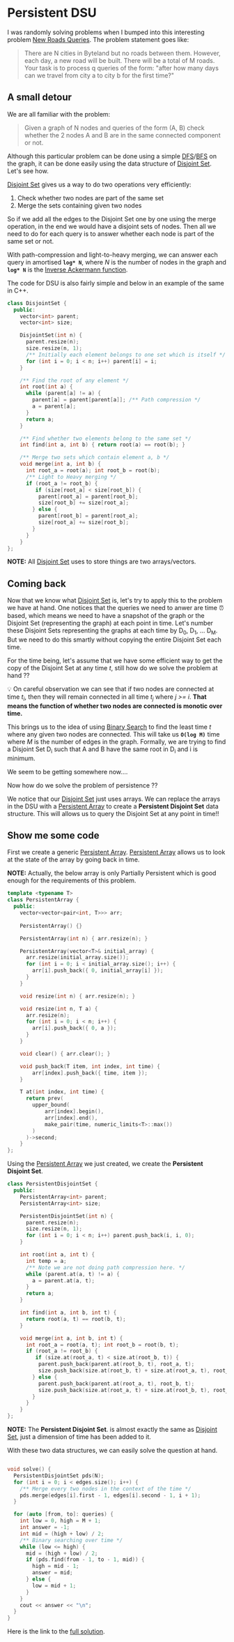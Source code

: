 # Persistent DSU

I was randomly solving problems when I bumped into this interesting problem [New Roads Queries]. The problem statement goes like:

> There are N cities in Byteland but no roads between them. However, each day, a new road will be built. There will be a total of M roads. Your task is to process q queries of the form: "after how many days can we travel from city a to city b for the first time?"

## A small detour

We are all familiar with the problem:
> Given a graph of N nodes and queries of the form (A, B) check whether the 2 nodes A and B are in the same connected component or not.

Although this particular problem can be done using a simple [DFS]/[BFS] on the graph, it can be done easily using the data structure of [Disjoint Set]. Let's see how. 

[Disjoint Set] gives us a way to do two operations very efficiently:

1. Check whether two nodes are part of the same set
2. Merge the sets containing given two nodes

So if we add all the edges to the Disjoint Set one by one using the merge operation, in the end we would have a disjoint sets of nodes. Then all we need to do for each query is to answer whether each node is part of the same set or not.

With path-compression and light-to-heavy merging, we can answer each query in amortised **`log* N`**, where *N* is the number of nodes in the graph and **`log* N`** is the [Inverse Ackermann function].

The code for DSU is also fairly simple and below in an example of the same in C++.
```cpp
class DisjointSet {
  public:
    vector<int> parent;
    vector<int> size;

    DisjointSet(int n) {
      parent.resize(n);
      size.resize(n, 1);
      /** Initially each element belongs to one set which is itself */
      for (int i = 0; i < n; i++) parent[i] = i;
    }

    /** Find the root of any element */
    int root(int a) {
      while (parent[a] != a) {
        parent[a] = parent[parent[a]]; /** Path compression */
        a = parent[a];
      }
      return a;
    }

    /** Find whether two elements belong to the same set */
    int find(int a, int b) { return root(a) == root(b); }

    /** Merge two sets which contain element a, b */
    void merge(int a, int b) {
      int root_a = root(a); int root_b = root(b);
      /** Light to Heavy merging */
      if (root_a != root_b) {
         if (size[root_a] < size[root_b]) {
          parent[root_a] = parent[root_b];
          size[root_b] += size[root_a];
        } else {
          parent[root_b] = parent[root_a];
          size[root_a] += size[root_b];
        }
      }    
    }
};
```

**NOTE:** All [Disjoint Set] uses to store things are two arrays/vectors.

## Coming back

Now that we know what [Disjoint Set] is, let's try to apply this to the problem we have at hand. One notices that the queries we need to anwer are time ⏰ based, which means we need to have a snapshot of the graph or the Disjoint Set (representing the graph) at each point in time. Let's number these Disjoint Sets representing the graphs at each time by D<sub>0</sub>,  D<sub>1</sub>, ...  D<sub>M</sub>. But we need to do this smartly without copying the entire Disjoint Set each time. 

For the time being, let's assume that we have some efficient way to get the copy of the Disjoint Set at any time *t*, still how do we solve the problem at hand ??

💡 On careful observation we can see that if two nodes are connected at time *t<sub>i</sub>*, then they will remain connected in all time *t<sub>j</sub>* where *j >= i*. **That means the function of whether two nodes are connected is monotic over time.**

This brings us to the idea of using [Binary Search] to find the least time *t* where any given two nodes are connected. This will take us **`O(log M)`** time where *M* is the number of edges in the graph. Formally, we are trying to find a Disjoint Set D<sub>i</sub> such that A and B have the same root in D<sub>i</sub> and i is minimum.

We seem to be getting somewhere now....

Now how do we solve the problem of persistence ??

We notice that our [Disjoint Set] just uses arrays. We can replace the arrays in the DSU with a [Persistent Array] to create a **Persistent Disjoint Set** data structure. This will allows us to query the Disjoint Set at any point in time!!

## Show me some code

First we create a generic [Persistent Array]. [Persistent Array] allows us to look at the state of the array by going back in time.

**NOTE:** Actually, the below array is only Partially Persistent which is good enough for the requirements of this problem.

```cpp
template <typename T>
class PersistentArray {
  public:
    vector<vector<pair<int, T>>> arr;
    
    PersistentArray() {}

    PersistentArray(int n) { arr.resize(n); }

    PersistentArray(vector<T>& initial_array) {
      arr.resize(initial_array.size());
      for (int i = 0; i < initial_array.size(); i++) {
        arr[i].push_back({ 0, initial_array[i] });
      }
    }

    void resize(int n) { arr.resize(n); }

    void resize(int n, T a) {
      arr.resize(n);
      for (int i = 0; i < n; i++) {
        arr[i].push_back({ 0, a });
      }
    }

    void clear() { arr.clear(); }

    void push_back(T item, int index, int time) {
        arr[index].push_back({ time, item }); 
    }

    T at(int index, int time) {
      return prev(
        upper_bound(
            arr[index].begin(),
            arr[index].end(),
            make_pair(time, numeric_limits<T>::max())
        )
      )->second;
    }
};
```

Using the [Persistent Array] we just created, we create the **Persistent Disjoint Set**.

```cpp
class PersistentDisjointSet {
  public:
    PersistentArray<int> parent;
    PersistentArray<int> size;

    PersistentDisjointSet(int n) {
      parent.resize(n);
      size.resize(n, 1);
      for (int i = 0; i < n; i++) parent.push_back(i, i, 0);
    }

    int root(int a, int t) {
      int temp = a;
      /** Note we are not doing path compression here. */
      while (parent.at(a, t) != a) {
        a = parent.at(a, t);
      }
      return a;
    }

    int find(int a, int b, int t) {
      return root(a, t) == root(b, t);
    }

    void merge(int a, int b, int t) {
      int root_a = root(a, t); int root_b = root(b, t);
      if (root_a != root_b) {
         if (size.at(root_a, t) < size.at(root_b, t)) {
          parent.push_back(parent.at(root_b, t), root_a, t);
          size.push_back(size.at(root_b, t) + size.at(root_a, t), root_b, t);
        } else {
          parent.push_back(parent.at(root_a, t), root_b, t);
          size.push_back(size.at(root_a, t) + size.at(root_b, t), root_a, t);
        }
      }
    }
};
```

**NOTE:** The **Persistent Disjoint Set**. is almost exactly the same as [Disjoint Set], just a dimension of time has been added to it.

With these two data structures, we can easily solve the question at hand.

```cpp

void solve() {
  PersistentDisjointSet pds(N);
  for (int i = 0; i < edges.size(); i++) {
    /** Merge every two nodes in the context of the time */
    pds.merge(edges[i].first - 1, edges[i].second - 1, i + 1);
  }

  for (auto [from, to]: queries) {
    int low = 0, high = M + 1;
    int answer = -1;
    int mid = (high + low) / 2;
    /** Binary searching over time */
    while (low <= high) {
      mid = (high + low) / 2;
      if (pds.find(from - 1, to - 1, mid)) {
        high = mid - 1;
        answer = mid;
      } else {
        low = mid + 1;
      }
    }
    cout << answer << "\n";
  }
}
```

Here is the link to the [full solution].

[New Roads Queries]: https://cses.fi/problemset/task/2101
[Disjoint Set]: https://www.hackerearth.com/practice/notes/disjoint-set-union-union-find/
[Inverse Ackermann function]: https://en.wikipedia.org/wiki/Ackermann_function#Inverse
[DFS]: https://en.wikipedia.org/wiki/Depth-first_search
[BFS]: https://en.wikipedia.org/wiki/Breadth-first_search
[Persistent Array]: https://en.wikipedia.org/wiki/Persistent_array
[Binary Search]: https://en.wikipedia.org/wiki/Binary_search_algorithm
[full solution]: https://github.com/MadaraUchiha-314/competitive-coding/blob/main/cses/problems/task/2101/solution/solution.cpp